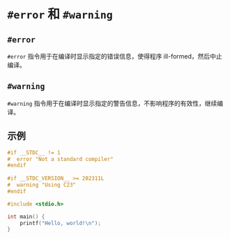 # `#error` 和 `#warning`

## `#error`

`#error` 指令用于在编译时显示指定的错误信息，使得程序 ill-formed，然后中止编译。

## `#warning`

`#warning` 指令用于在编译时显示指定的警告信息，不影响程序的有效性，继续编译。

## 示例

```c
#if __STDC__ != 1
#  error "Not a standard compiler"
#endif
 
#if __STDC_VERSION__ >= 202311L
#  warning "Using C23"
#endif

#include <stdio.h>

int main() {
    printf("Hello, world!\n");
}
```
